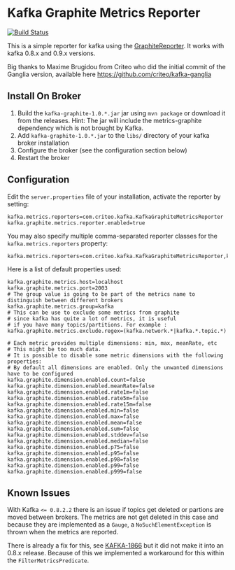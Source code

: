 Kafka Graphite Metrics Reporter
==============================

[![Build Status](https://travis-ci.org/emetriq/kafka-graphite.svg)](https://travis-ci.org/emetriq/kafka-graphite)

This is a simple reporter for kafka using the 
[GraphiteReporter](https://dropwizard.github.io/metrics/2.2.0/apidocs/com/yammer/metrics/reporting/GraphiteReporter.html). It works with
kafka 0.8.x and 0.9.x versions.

Big thanks to Maxime Brugidou from Criteo who did the initial commit of the Ganglia version,
available here https://github.com/criteo/kafka-ganglia

Install On Broker
------------

1. Build the `kafka-graphite-1.0.*.jar` jar using `mvn package` or download it from the releases.
   Hint: The jar will include the metrics-graphite dependency
   which is not brought by Kafka.
2. Add `kafka-graphite-1.0.*.jar` to the `libs/` directory of your kafka broker installation
3. Configure the broker (see the configuration section below)
4. Restart the broker

Configuration
------------

Edit the `server.properties` file of your installation, activate the reporter by setting:

    kafka.metrics.reporters=com.criteo.kafka.KafkaGraphiteMetricsReporter
    kafka.graphite.metrics.reporter.enabled=true

You may also specify multiple comma-separated reporter classes for the `kafka.metrics.reporters` property:

    kafka.metrics.reporters=com.criteo.kafka.KafkaGraphiteMetricsReporter,kafka.metrics.KafkaCSVMetricsReporter[,....]

Here is a list of default properties used:

    kafka.graphite.metrics.host=localhost
    kafka.graphite.metrics.port=2003
    # The group value is going to be part of the metrics name to distinguish between different brokers
    kafka.graphite.metrics.group=kafka
    # This can be use to exclude some metrics from graphite 
    # since kafka has quite a lot of metrics, it is useful
    # if you have many topics/partitions. For example :
    kafka.graphite.metrics.exclude.regex=(kafka.network.*|kafka.*.topic.*)

    # Each metric provides multiple dimensions: min, max, meanRate, etc
    # This might be too much data.
    # It is possible to disable some metric dimensions with the following properties:
    # By default all dimensions are enabled. Only the unwanted dimensions have to be configured
    kafka.graphite.dimension.enabled.count=false
    kafka.graphite.dimension.enabled.meanRate=false
    kafka.graphite.dimension.enabled.rate1m=false
    kafka.graphite.dimension.enabled.rate5m=false
    kafka.graphite.dimension.enabled.rate15m=false
    kafka.graphite.dimension.enabled.min=false
    kafka.graphite.dimension.enabled.max=false
    kafka.graphite.dimension.enabled.mean=false
    kafka.graphite.dimension.enabled.sum=false
    kafka.graphite.dimension.enabled.stddev=false
    kafka.graphite.dimension.enabled.median=false
    kafka.graphite.dimension.enabled.p75=false
    kafka.graphite.dimension.enabled.p95=false
    kafka.graphite.dimension.enabled.p98=false
    kafka.graphite.dimension.enabled.p99=false
    kafka.graphite.dimension.enabled.p999=false


Known Issues
----------

With Kafka  `<= 0.8.2.2` there is an issue if topics get deleted or partions are moved between brokers.
The metrics are not get deleted in this case and because they are implemented as a `Gauge`, a `NoSuchElementException`
is thrown when the metrics are reported.

There is already a fix for this, see [KAFKA-1866](https://issues.apache.org/jira/browse/KAFKA-1866) but it did not make
it into an 0.8.x release. Because of this we implemented a workaround for this within the `FilterMetricsPredicate`.
